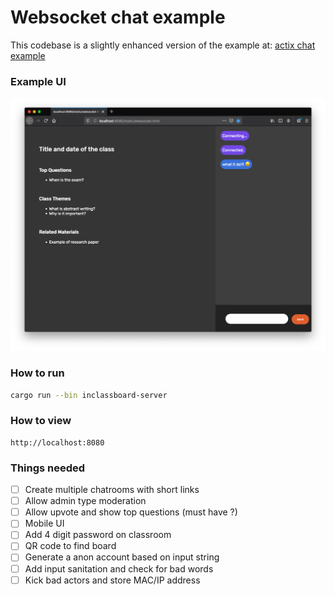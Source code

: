 # Websocket chat example

This codebase is a slightly enhanced version of the example at:
[actix chat example](https://github.com/actix/actix/tree/master/examples/chat)

### Example UI

<img src="https://raw.githubusercontent.com/drbh/inclassboard/master/public/screen.png" width="840" />


### How to run
```bash
cargo run --bin inclassboard-server
```

### How to view
```
http://localhost:8080
```


### Things needed

- [ ] Create multiple chatrooms with short links
- [ ] Allow admin type moderation 
- [ ] Allow upvote and show top questions (must have ?)
- [ ] Mobile UI
- [ ] Add 4 digit password on classroom
- [ ] QR code to find board
- [ ] Generate a anon account based on input string
- [ ] Add input sanitation and check for bad words
- [ ] Kick bad actors and store MAC/IP address
